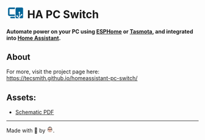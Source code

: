 # <img src="docs/assets/img/logo.svg" width="48" width="48" /> HA PC Switch

**Automate power on your PC using [ESPHome](https://github.com/esphome/esphome) or [Tasmota](https://github.com/arendst/Tasmota), and integrated into [Home Assistant](https://www.home-assistant.io/).**

## About

For more, visit the project page here: https://tecsmith.github.io/homeassistant-pc-switch/

## Assets:

* [Schematic PDF](docs/ha-pc-switch-revA.pdf)

---

Made with &#x1F499; by [<img src="docs/assets/img/vino-face.svg" width="16" height="16" />](https://github.com/vinorodrigues).
